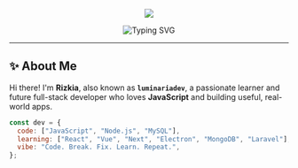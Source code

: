 <!-- Profile Header Banner -->
<p align="center">
  <img src="https://capsule-render.vercel.app/api?type=waving&color=FFD166&height=200&section=header&text=Luminaria%20Dev&fontSize=45&fontColor=fff&animation=fadeIn" />
</p>

<!-- Typing animation -->
<p align="center">
  <img src="https://readme-typing-svg.demolab.com?font=Fira+Code&weight=600&size=20&pause=1000&color=FF6464&center=true&vCenter=true&width=435&lines=Hi+there!+I'm+Rizkia+Nuari+Fujiana;aka+luminariadev+💡;Fullstack+Dev+in+progress+💻;Loves+JS%2C+Node.js+%26+Practical+Builds" alt="Typing SVG" />
</p>

---

## ✨ About Me

Hi there! I'm **Rizkia**, also known as **`luminariadev`**, a passionate learner and future full-stack developer who loves **JavaScript** and building useful, real-world apps.

```js
const dev = {
  code: ["JavaScript", "Node.js", "MySQL"],
  learning: ["React", "Vue", "Next", "Electron", "MongoDB", "Laravel"],
  vibe: "Code. Break. Fix. Learn. Repeat.",
};
